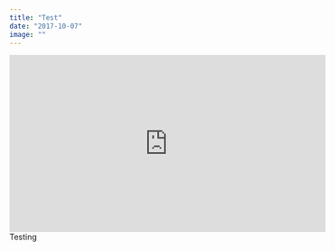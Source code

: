 ```yaml
---
title: "Test"
date: "2017-10-07"
image: ""
---
```

<iframe width="560" height="315" src="https://www.youtube.com/embed/GTbPlfRS_c4" frameborder="0" allowfullscreen></iframe>
Testing
